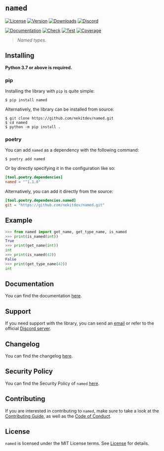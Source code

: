 # `named`

[![License][License Badge]][License]
[![Version][Version Badge]][Package]
[![Downloads][Downloads Badge]][Package]
[![Discord][Discord Badge]][Discord]

[![Documentation][Documentation Badge]][Documentation]
[![Check][Check Badge]][Actions]
[![Test][Test Badge]][Actions]
[![Coverage][Coverage Badge]][Coverage]

> *Named types.*

## Installing

**Python 3.7 or above is required.**

### pip

Installing the library with `pip` is quite simple:

```console
$ pip install named
```

Alternatively, the library can be installed from source:

```console
$ git clone https://github.com/nekitdev/named.git
$ cd named
$ python -m pip install .
```

### poetry

You can add `named` as a dependency with the following command:

```console
$ poetry add named
```

Or by directly specifying it in the configuration like so:

```toml
[tool.poetry.dependencies]
named = "^1.1.0"
```

Alternatively, you can add it directly from the source:

```toml
[tool.poetry.dependencies.named]
git = "https://github.com/nekitdev/named.git"
```

## Example

```python
>>> from named import get_name, get_type_name, is_named
>>> print(is_named(int))
True
>>> print(get_name(int))
int
>>> print(is_named(42))
False
>>> print(get_type_name(42))
int
```

## Documentation

You can find the documentation [here][Documentation].

## Support

If you need support with the library, you can send an [email][Email]
or refer to the official [Discord server][Discord].

## Changelog

You can find the changelog [here][Changelog].

## Security Policy

You can find the Security Policy of `named` [here][Security].

## Contributing

If you are interested in contributing to `named`, make sure to take a look at the
[Contributing Guide][Contributing Guide], as well as the [Code of Conduct][Code of Conduct].

## License

`named` is licensed under the MIT License terms. See [License][License] for details.

[Email]: mailto:support@nekit.dev

[Discord]: https://nekit.dev/discord

[Actions]: https://github.com/nekitdev/named/actions

[Changelog]: https://github.com/nekitdev/named/blob/main/CHANGELOG.md
[Code of Conduct]: https://github.com/nekitdev/named/blob/main/CODE_OF_CONDUCT.md
[Contributing Guide]: https://github.com/nekitdev/named/blob/main/CONTRIBUTING.md
[Security]: https://github.com/nekitdev/named/blob/main/SECURITY.md

[License]: https://github.com/nekitdev/named/blob/main/LICENSE

[Package]: https://pypi.org/project/named
[Coverage]: https://codecov.io/gh/nekitdev/named
[Documentation]: https://nekitdev.github.io/named

[Discord Badge]: https://img.shields.io/badge/chat-discord-5865f2
[License Badge]: https://img.shields.io/pypi/l/named
[Version Badge]: https://img.shields.io/pypi/v/named
[Downloads Badge]: https://img.shields.io/pypi/dm/named

[Documentation Badge]: https://github.com/nekitdev/named/workflows/docs/badge.svg
[Check Badge]: https://github.com/nekitdev/named/workflows/check/badge.svg
[Test Badge]: https://github.com/nekitdev/named/workflows/test/badge.svg
[Coverage Badge]: https://codecov.io/gh/nekitdev/named/branch/main/graph/badge.svg
